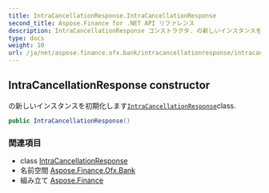 ```yaml
---
title: IntraCancellationResponse.IntraCancellationResponse
second_title: Aspose.Finance for .NET API リファレンス
description: IntraCancellationResponse コンストラクタ. の新しいインスタンスを初期化しますIntraCancellationResponseclass.
type: docs
weight: 10
url: /ja/net/aspose.finance.ofx.bank/intracancellationresponse/intracancellationresponse/
---
```

## IntraCancellationResponse constructor

の新しいインスタンスを初期化します[`IntraCancellationResponse`](../)class.

```csharp
public IntraCancellationResponse()
```

### 関連項目

* class [IntraCancellationResponse](../)
* 名前空間 [Aspose.Finance.Ofx.Bank](../../intracancellationresponse/)
* 組み立て [Aspose.Finance](../../../)


